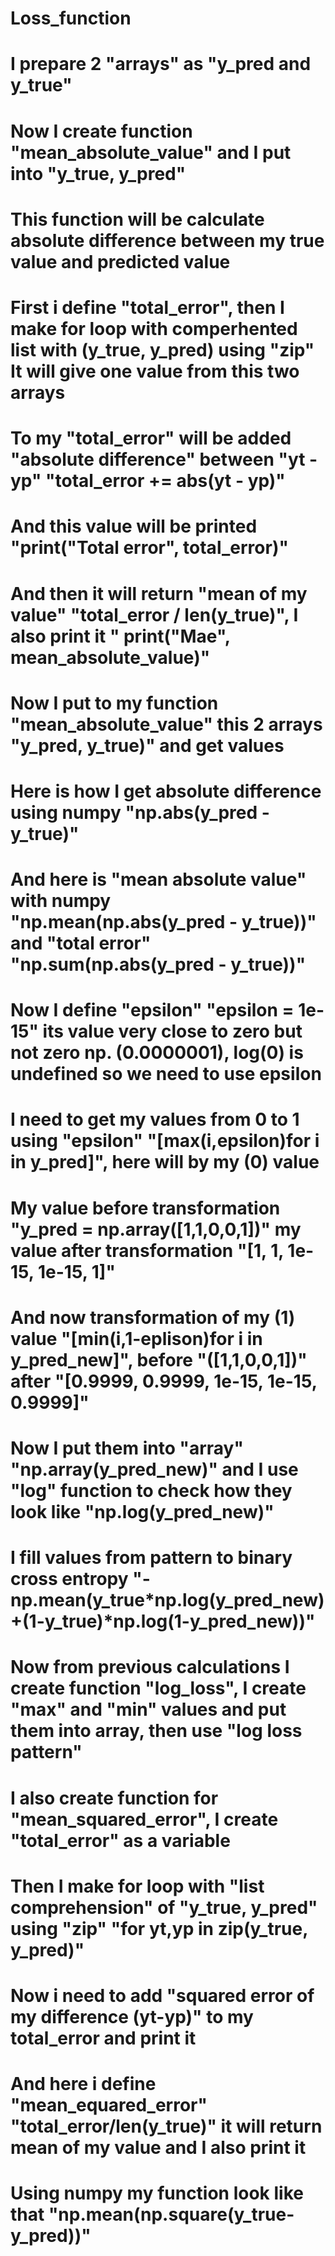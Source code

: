 # Loss_function
# I prepare 2 "arrays" as "y_pred and y_true" 
# Now I create function "mean_absolute_value" and I put into "y_true, y_pred"
# This function will be calculate absolute difference between my true value and predicted value
# First i define "total_error", then I make for loop with comperhented list with (y_true, y_pred) using "zip" It will give one value from this two arrays 
# To my "total_error" will be added "absolute difference" between "yt - yp" "total_error += abs(yt - yp)"
# And this value will be printed "print("Total error", total_error)" 
# And then it will return "mean of my value" "total_error / len(y_true)", I also print it " print("Mae", mean_absolute_value)"
# Now I put to my function "mean_absolute_value" this 2 arrays "y_pred, y_true)" and get values 
# Here is how I get absolute difference using numpy "np.abs(y_pred - y_true)"
# And here is "mean absolute value" with numpy "np.mean(np.abs(y_pred - y_true))" and "total error" "np.sum(np.abs(y_pred - y_true))"
# Now I define "epsilon" "epsilon = 1e-15" its value very close to zero but not zero np. (0.0000001), log(0) is undefined so we need to use epsilon
# I need to get my values from 0 to 1 using "epsilon" "[max(i,epsilon)for i in y_pred]", here will by my (0) value 
# My value before transformation "y_pred = np.array([1,1,0,0,1])" my value after transformation "[1, 1, 1e-15, 1e-15, 1]" 
# And now transformation of my (1) value "[min(i,1-eplison)for i in y_pred_new]", before "([1,1,0,0,1])" after "[0.9999, 0.9999, 1e-15, 1e-15, 0.9999]"
# Now I put them into "array" "np.array(y_pred_new)" and I use "log" function to check how they look like "np.log(y_pred_new)"
# I fill values from pattern to binary cross entropy "-np.mean(y_true*np.log(y_pred_new)+(1-y_true)*np.log(1-y_pred_new))"
# Now from previous calculations I create function "log_loss", I create "max" and "min" values and put them into array, then use "log loss pattern"
# I also create function for "mean_squared_error", I create "total_error" as a variable 
# Then I make for loop with "list comprehension" of "y_true, y_pred" using "zip" "for yt,yp in zip(y_true, y_pred)"
# Now i need to add "squared error of my difference (yt-yp)" to my total_error and print it 
# And here i define "mean_equared_error" "total_error/len(y_true)" it will return mean of my value and I also print it 
# Using numpy my function look like that "np.mean(np.square(y_true-y_pred))"
